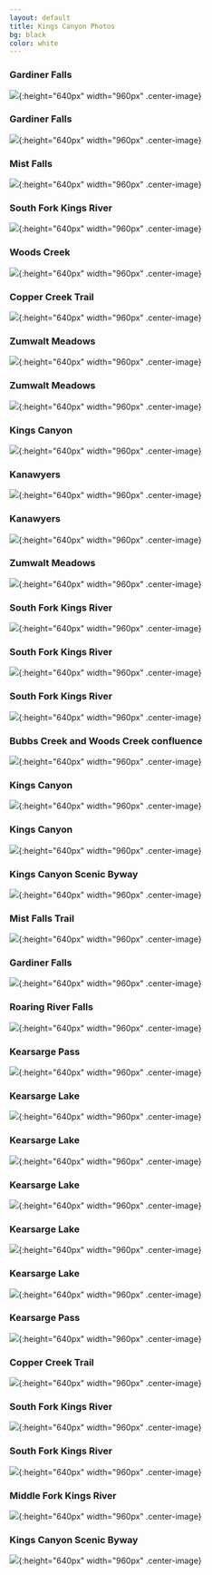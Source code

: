 ```yaml
---
layout: default
title: Kings Canyon Photos
bg: black
color: white
---
```


<meta property="og:image" content="https://lh3.googleusercontent.com/RVnVxhwykLWQOQkYTGVMGJr9CWwETNnzvKykdU8VcOc_dIyJOsSR-4PPMxElIQB_4rvG4UuHGxn93-0shcjpGrQhtDYlQSHs4djQxB9CH3xLx1ng1CjD7mQg0Y1CNGsKE8SpeJ0HYBQ=w2400" />

### Gardiner Falls
![](https://lh3.googleusercontent.com/f20-v0AFHKbynks8-u7u0EI5x2322SroR_RydnaZn0-Xp4TPGfvgzs8dhTIZxNWf-cDDyLRhCGs3bUMW3DoDh7SFpldzWK4xzaK86RHu3ytu0amUglxM1NZoMT8Xt2Du0SUrJtDDraY=w2400){:height="640px" width="960px" .center-image}

### Gardiner Falls
![](https://lh3.googleusercontent.com/PeMfb45BatuYGNR1-AzQ_FhsY7WZXVuLHKSeJA2ruAIDBO_a6b_fmLTENcgJfGq5I2dSrLcPbyoG_7RH2Y2smssOj8A0sn39OTLIVuIf-d04q7BnCaTW11-JcJYoJipZO55Z5Ajhijs=w2400){:height="640px" width="960px" .center-image}

### Mist Falls
![](https://lh3.googleusercontent.com/FaUI2SJ1mRlcxPxZX6TcO_p6Mv4AiSMSHNE5OIeTFYS-mxeehfNoywqAYh3QAq7IbEXwvh_n9SEKRgAM9xlw5iLW7a7BgmrRs6Z9y3KR57wI0VNFF2o1CZBiPzSViiWDV4-qt6gOlLE=w2400){:height="640px" width="960px" .center-image}

### South Fork Kings River
![](https://lh3.googleusercontent.com/js5CyA9L8NQrxv9EFsZCyVMTjTbV0Ami98hRdKBTTUWgE_opnhMaNXFfU8tBZcjRO2Im2YMAONUAiaYswCG7F1A-GSuXphaRQbEoAtcMQuyhZyX2YPZynVdApxmgoLmMxpLw8VhR74g=w2400){:height="640px" width="960px" .center-image}

### Woods Creek
![](https://lh3.googleusercontent.com/f20-v0AFHKbynks8-u7u0EI5x2322SroR_RydnaZn0-Xp4TPGfvgzs8dhTIZxNWf-cDDyLRhCGs3bUMW3DoDh7SFpldzWK4xzaK86RHu3ytu0amUglxM1NZoMT8Xt2Du0SUrJtDDraY=w2400){:height="640px" width="960px" .center-image}

### Copper Creek Trail
![](https://lh3.googleusercontent.com/94Xy_EAWKRJaB0FDeoaUrfLfsYgEa7RzVGl9vPmdCB6-8jsd_3BER3rk4_TgJD9_B_1m-Gl80kwBQyexHmTTdr5yt6mCN1pxcQxFiZrtuY3CZW05Wevy7yEGx-QJX0gopznOQxvBxos=w2400){:height="640px" width="960px" .center-image}

### Zumwalt Meadows
![](https://lh3.googleusercontent.com/eM0BcoamZ3UAkYRJQaGFBnsdzbPCCUHwzZ_aIku5REQzpC53RyFHClzGNVt0W6gv6wrCL6yeSI6MUPgerskkWrktpNydsvoz32xNmPTEb5FiNume4r4_3xU4P-UE-Kt-1b-AYc4ROwo=w2400){:height="640px" width="960px" .center-image}

### Zumwalt Meadows
![](https://lh3.googleusercontent.com/xrsNdWbTPwO-gM2ARjjUiLyrsWBpKKjR8VYtXWCSPspAg3takkOftKuMIQjBK_vZDBf0UWEPsOzVjqFmGR82KFS618D_-rgK9hEVb4OI9JarhQnfCxOXz6KJUpJfNUqvqddL9T8mFik=w2400){:height="640px" width="960px" .center-image}

### Kings Canyon
![](https://lh3.googleusercontent.com/Vk9dVjmQDwC0vd2S_cGW-i5iW3bNW4ypY0cJmIHEK5zA_VxGT64_vDVS-Rz3vIq2dRemM7mNwBdYcqHLLHlpDHM9MTkvMlS_0sQ7Wlo--AXGcgjOrbWyWIv4mAkTcpJC5rqBCl_G6Ik=w2400){:height="640px" width="960px" .center-image}

### Kanawyers
![](https://lh3.googleusercontent.com/CkSh-GN-Cozpv4zf_tFzpmeQTbn3aSftPOEAHyjSi-stGQe1rPgtAbjUcePW_RB152Bhnz4Dp2OJu1UKE1uBXiQuFsiVMExjne2iJFkYN7-243Ihi-TR3TnrBDU_5eWWaeTNk40jISI=w2400){:height="640px" width="960px" .center-image}

### Kanawyers
![](https://lh3.googleusercontent.com/yLQLRsHQqL2rINIaKU0t93JximVQ6cQogSPF4r0A-yrwrs5pNLV_UsLZSHqXtvzt-v1os3RG0ATPYDM0DhbZH4ErsMKQVrI0_MFGDDf883NvmyjwZ4WWRdxvh56cu-bE1l5fU0e1cZk=w2400){:height="640px" width="960px" .center-image}

### Zumwalt Meadows
![](https://lh3.googleusercontent.com/oSpFZ1kvN36SBhy_kXqyikvSg7iI_UoxO_clqYxZVxbTpadSetVgdcNNvsXlxfeKh4oMYM3wKDqJvVVQGFivwip7sq_LLcUBI8S2qA4ehzNiCrIYk1BRARl97HG5CNm11SnpICRvH4Q=w2400){:height="640px" width="960px" .center-image}

### South Fork Kings River
![](https://lh3.googleusercontent.com/coYOY6JcO-K5FepD3OzOiiJCtd7q8wDsPyYOy06zcwBLVJbbOh4bJoXRQenVLHJdpN76JDFm_LfckPAlrVOMDlPB4TsWKH6w2qfBFFc_ZAQ2Efi3ZXGccYGCIfpFB6IdpqiBevrOAHs=w2400){:height="640px" width="960px" .center-image}

### South Fork Kings River
![](https://lh3.googleusercontent.com/hDq0pn48s-g4RiEu_991htTpW7DFlWC0p9wWptLLjW-XJOrbrYRVDdR7EQQxIiEWY-qf9qBErV8pJyx-IkLsk-OIMzKSwPx-UVjiUlxJAobzPMQLzDLR4VnV5ApUH7xToZ2sdtAF5-U=w2400){:height="640px" width="960px" .center-image}

### South Fork Kings River
![](https://lh3.googleusercontent.com/oYzo03cnlXQwmcPMqw99bJ2nZ2rSGhmmnfvg-36HEJ2s7LFuMre8bLxr6bp2ci1z1ARAF5VL7lkZxnKSfv1X4pIprar0raxlbT1aAt2ifa2fpakoKnFJ6xCZxapMD9HTmFmiy-OWCWw=w2400){:height="640px" width="960px" .center-image}

### Bubbs Creek and Woods Creek confluence
![](https://lh3.googleusercontent.com/bmiUQooK28Gj0-Vw-sOUBuqHpvURSDWbhNP-3Z4595T0t4Cc2UcZcy2Iko2f61YqT3z8AKdnSKwRlSacmmNk0Os2WrYpuP_v3PFIJuUnrglAr2vZVyJ7MV4eRbpONuDKr_nig5Mt3P0=w2400){:height="640px" width="960px" .center-image}

### Kings Canyon
![](https://lh3.googleusercontent.com/3PaW_9-N8J03GAXgWmA1ryFqDyPHb1FUN7up7M30qgp8kHe6JK9PIkb_jc1EMUaqjk_OMQPgoCokyNalG2-RSPl9nJNPIOgLhbcmmQ_c-An5Ylfn_06J2lYYTC40KRt4YgGEve_mpeI=w2400){:height="640px" width="960px" .center-image}

### Kings Canyon
![](https://lh3.googleusercontent.com/tREBtL3uL6vo_pCbNPlJWrWWR3ElTGpw0T40HdO2e82UPF2qRr6Sj_-SwqJpJTTLIHo9bo3xXQxn7LvtzSpfrydAJq6kqDC4wn6s2emYmHyVSfsTecux2S7I2GTuKRCTMfwqxSapwDQ=w2400){:height="640px" width="960px" .center-image}

### Kings Canyon Scenic Byway
![](https://lh3.googleusercontent.com/8xBy3G2nRl9IjL_AHYP9EiF7dnkJEsPbz_Stb-JALg426ftv31Wn-b_7Bh0E4CEqEySkhOOnloQOZ1c54zFoYek6RXWHfW6HaJ2-GV0IWN_8QElMNePBFGmOQOafIixSdMJAIqr7ybw=w2400){:height="640px" width="960px" .center-image}

### Mist Falls Trail
![](https://lh3.googleusercontent.com/rWM_EQuPcCd3Nwsr9WRl5I_7cGaANfNro_QuSyABzoWTo60LOYkMoMTVKLBQNvx26hT8SF61IZxuthHs7uWcZIgwt15LVVW4OX-E7RmRGhRC35NDaMvhIL4MNnn7PeODGssWAmTdXy8=w2400){:height="640px" width="960px" .center-image}

### Gardiner Falls
![](https://lh3.googleusercontent.com/VsH-RQD9qBLjRe6Gpgolb9aZJSD6V0C9gJDbcDZsoHdGv49RNcnDjGP9Iqd3nZJnjY9h9wRHJz6gRG-gGa6Yahubnc03zNDU97ug2x3OdCoaFRZIgYhjSe9mOGo3XEB-318-x2E36EQ=w2400){:height="640px" width="960px" .center-image}

### Roaring River Falls
![](https://lh3.googleusercontent.com/_CUDamjaVUOh4Ruact20_MytekaDB9Q54gKgL-LKhLgZuSqrpXHsYaxmsDFARhJooMMV8cPLDH6Rpdws2c0eB1jJUIqmBfWaTDnv59nIq67PL_6m2uMj7PcDqyVPwAt7c7xr7e7sOlc=w2400){:height="640px" width="960px" .center-image}

### Kearsarge Pass
![](https://lh3.googleusercontent.com/eBfHSbaRuuoZe4S2tPrtvJCYE61N3dW-d2W6Uz3G1jJ-iJ1YG4KTX1jLyO2TvQ9YRhSaMuyorclN3mkvvFEHa9P8d8T_q-R50-E5xsQ5nrfIXXM69VON_pzS5y0otbQd5KuyNcAMQPc=w2400){:height="640px" width="960px" .center-image}

### Kearsarge Lake
![](https://lh3.googleusercontent.com/erpxLr7-qOxQr0uCdgSR5F1egh2OXTt5qCNfJsGWXuZqW7q5Z85WHf3PQx-Bg_b_924Dss5Gv_1mizR5rNbALgNEFdcoHmBLUtr7YfXMUlisCsanqObNZyeyH9I8MLoYINt8PUXllKU=w2400){:height="640px" width="960px" .center-image}

### Kearsarge Lake
![](https://lh3.googleusercontent.com/ay-gt6-kvgF5UIDb60CefS8Rpod5qZD7OBTibjqYkxkw9FNNqA-LPukUtGXAyln2z6lX4KjukHiuJVb0UPP0m4OQ_bbICoqrFHUV3G-1lX2x7fyUuD5yNX4SBlJjkvL_A6MW5NAmJAc=w2400){:height="640px" width="960px" .center-image}

### Kearsarge Lake
![](https://lh3.googleusercontent.com/pTZABX3Ziq1Nlz0sa6lgKRbSusVwRXqZjwklwkj6twULRo9yN1IwBBH6qBtCbohO02u1GZzX8lriN5VLqXtEo5WGOEsoFIUrB8AKdqZ6NXm-HuOvfMAXB9uja9N-E9akLVQA5BM0Img=w2400){:height="640px" width="960px" .center-image}

### Kearsarge Lake
![](https://lh3.googleusercontent.com/gAhCkWY7Qq7hpdyHZZslYm1hLgqBCGYoNITDddxggU1wK8LW9YiJiPs22FsvA_BU_zCvECpVtaULBTLn5IgEC9cdbxx1I1AJ9KShYd4BpdsJZDfxzXdmPgp7x5CU2xkfGBDRtoa6avo=w2400){:height="640px" width="960px" .center-image}

### Kearsarge Lake
![](https://lh3.googleusercontent.com/_L6r7bIoUl1GRvW2zq2Afm9LKu6rZGs_K_k4j7tWqjURlIN1H5E6aJqOGsLmUi1WzTMha3jo_38Ss9Z7nmevm4lqL8Xsy-Ocnu7ZD9eCCRfzjh4H4iKli4UuFYgEzks-DfpeSMeFTfs=w2400){:height="640px" width="960px" .center-image}

### Kearsarge Pass
![](https://lh3.googleusercontent.com/va1-Xwylwtc6Qwh_YRl7HVNtfqM-e8UbG0zBpoChk1U99lLvQQGlw9XOrCyUdBAmSJemG8f33O5nM_TA6jBsQATi8DjTgm3lsuM_CakTloX9MFMTVaar89AMC5R3KEfj11TJteMevqI=w2400){:height="640px" width="960px" .center-image}

### Copper Creek Trail
![](https://lh3.googleusercontent.com/s345eIveEh0IAaX7nBsdcs__RlQy8HmqYMNASd1-go7BtFbVaHeMDQgr5Zd_94JKDpjqyMY2VI2n6cZmJTC7NoYvHoVB3fKFa9Ea5vfpGP26nPksmOoQTL8jH-IyeBrlCIzfIV1DzXk=w2400){:height="640px" width="960px" .center-image}

### South Fork Kings River
![](https://lh3.googleusercontent.com/TfqIjtp9vYpPJz2XDy8weRZ4HiUo6gXGg_qoJvhSFR8V3BQNJkm2oVJm7C4B3gQUb47Lwv0WVNqOno9E_AQuloHJ6qJglMc77DixWlsXTErNyZMYCk1xUGvyJhTg0wEyEgHg_RQZPmM=w2400){:height="640px" width="960px" .center-image}

### South Fork Kings River
![](https://lh3.googleusercontent.com/flzJFN3ZC3rUWTBWczhy6eqR9HDCmG2uk3CpornkJh2JPjlhO-qHZoQDACRT1M0_xSjv2bjJF4g6Q_lxhHTl9CDfo9R25aNXw_RAfUbmy1vpVwFNdulCtcivEbCnCg4MFchAuZH05S0=w2400){:height="640px" width="960px" .center-image}

### Middle Fork Kings River
![](https://lh3.googleusercontent.com/U-ZCEctqHcUISdcHMmRiV-yXmhYvCM8SPadCKkf62_Do3jpgVekWkM0kL2Nx2lETeBa-mMpKtXyJlPJhn7XNKpQ3aVie4e2_zRUe2WeZ6aCcpXRHRl7fj5wrPGyruLpEN-3ZrNLjDT0=w2400){:height="640px" width="960px" .center-image}

### Kings Canyon Scenic Byway
![](https://lh3.googleusercontent.com/KQYZBCjLlthzajVPdMf7yifWv_4m03UpIkkvXuXeUHdLkNZhuHu3qAg6majDr2IuyODohRVBlh1kuG_a8cmFbBAsU3PEH056ArUzg2iuZ5RMEB_bx7Vla5z9JgoP22Crw4qSngcM260=w2400){:height="640px" width="960px" .center-image}
